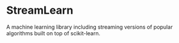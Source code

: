 # StreamLearn

A machine learning library including streaming versions of popular algorithms built on top of scikit-learn.
